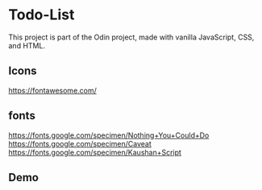 # Todo-List
This project is part of the Odin project, made with vanilla JavaScript, CSS, and HTML.

## Icons
https://fontawesome.com/

## fonts
https://fonts.google.com/specimen/Nothing+You+Could+Do<br/>
https://fonts.google.com/specimen/Caveat<br/>
https://fonts.google.com/specimen/Kaushan+Script<br/>

## Demo

